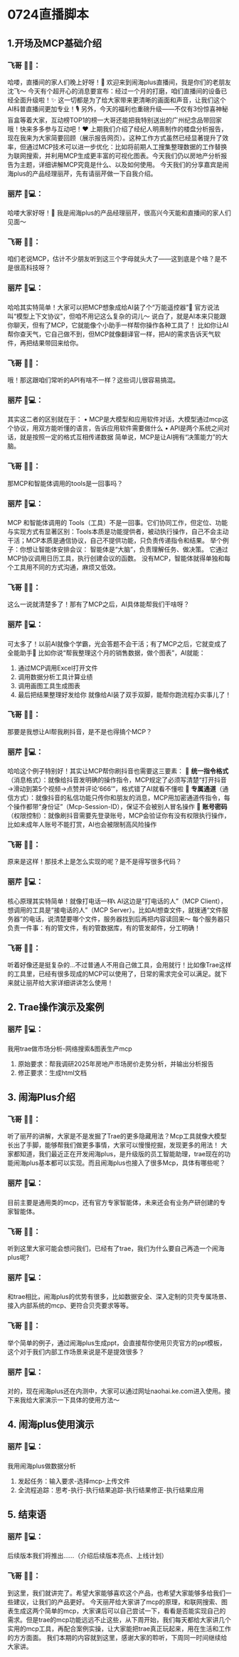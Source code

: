 # 0724直播脚本

## 1.开场及MCP基础介绍

### 飞哥 👨💼：
哈喽，直播间的家人们晚上好呀！👋 欢迎来到闹海plus直播间，我是你们的老朋友沈飞～ 今天有个超开心的消息要宣布：经过一个月的打磨，咱们直播间的设备已经全面升级啦！✨ 这一切都是为了给大家带来更清晰的画面和声音，让我们这个AI科普直播间更加专业！🎙️ 另外，今天的福利也重磅升级——不仅有3份惊喜神秘盲盒等着大家，互动榜TOP1的榜一大哥还能把我特别送出的广州纪念品带回家哦！快来多多参与互动吧！❤️
上期我们介绍了经纪人明熹制作的楼盘分析报告，现在我来为大家简要回顾（展示报告网页）。这种工作方式虽然已经显著提升了效率，但通过MCP技术可以进一步优化：比如将前期人工搜集整理数据的工作替换为联网搜索，并利用MCP生成更丰富的可视化图表。今天我们仍以房地产分析报告为主题，详细讲解MCP究竟是什么、以及如何使用。
今天我们的分享嘉宾是闹海plus的产品经理丽芹，先有请丽芹做一下自我介绍。

### 丽芹 👩💻：
哈喽大家好呀！👋 我是闹海plus的产品经理丽芹，很高兴今天能和直播间的家人们见面～ 

### 飞哥 👨💼：
咱们老说MCP，估计不少朋友听到这三个字母就头大了——这到底是个啥？是不是很高科技呀？

### 丽芹 👩💻：
哈哈其实特简单！大家可以把MCP想象成给AI装了个“万能遥控器”📱
官方说法叫“模型上下文协议”，但咱不用记这么复杂的词儿～ 说白了，就是AI本来只能跟你聊天，但有了MCP，它就能像个小助手一样帮你操作各种工具了！
比如你让AI帮你查天气，它自己做不到，但MCP就像翻译官一样，把AI的需求告诉天气软件，再把结果带回来给你。

### 飞哥 👨💼：
哦！那这跟咱们常听的API有啥不一样？这些词儿很容易搞混。

### 丽芹 👩💻：
其实这二者的区别就在于：
• MCP是大模型和应用软件对话，大模型通过mcp这个协议，用双方能听懂的语言，告诉应用软件需要做什么
• API是两个系统之间对话，就是按照一定的格式互相传递数据
简单说，MCP是让AI拥有“决策能力”的大脑。

### 飞哥 👨💼：
那MCP和智能体调用的tools是一回事吗？

### 丽芹 👩💻：
​​MCP 和智能体调用的 Tools（工具）不是一回事​​。它们协同工作，但定位、功能与实现方式有显著区别：Tools本质是功能提供者​​，被动执行操作，自己不会主动干活；​​MCP本质是通信协议​​，自己不提供功能，只负责传递指令和结果。
举个例子：你想让​​智能体安排会议：
智能体是“大脑”，负责理解任务、做决策。
它通过​​MCP​​协议调用日历工具​​，执行创建会议的函数。
没有MCP，智能体就得单独和每个工具用不同的方式沟通，麻烦又低效。

### 飞哥 👨💼：
这么一说就清楚多了！那有了MCP之后，AI具体能帮我们干啥呀？

### 丽芹 👩💻：
可太多了！以前AI就像个学霸，光会答题不会干活；有了MCP之后，它就变成了全能助手💪
比如你说“帮我整理这个月的销售数据，做个图表”，AI就能：
1. 通过MCP调用Excel打开文件
2. 调用数据分析工具计算业绩
3. 调用画图工具生成图表
4. 最后把结果整理好发给你
就像给AI装了双手双脚，能帮你跑流程办实事儿了！

### 飞哥 👨💼：
那要是我想让AI帮我刷抖音，是不是也得搞个MCP？

### 丽芹 👩💻：
哈哈这个例子特别好！其实让MCP帮你刷抖音也需要这三要素：
📝 **统一指令格式**（消息格式）：就像给抖音发明确的操作指令，MCP规定了必须写清楚“打开抖音→滑动到第5个视频→点赞并评论‘666’”，格式错了AI就看不懂啦
🚚 **专属通道**（通信方式）：就像抖音的私信功能只传你和朋友的消息，MCP用加密通道传指令，每个操作都带“身份证”（Mcp-Session-ID），保证不会被别人冒名操作
🔑 **账号密码**（权限控制）：就像刷抖音需要先登录账号，MCP会验证你有没有权限执行操作，比如未成年人账号不能打赏，AI也会被限制高风险操作

### 飞哥 👨💼：
原来是这样！那技术上是怎么实现的呢？是不是得写很多代码？

### 丽芹 👩💻：
核心原理其实特简单！就像打电话一样📞
AI这边是“打电话的人”（MCP Client），想调用的工具是“接电话的人”（MCP Server）。比如AI想查文件，就拨通“文件服务器”的电话，说清楚要哪个文件，服务器找到后再把内容读回来～
每个服务器只负责一件事：有的管文件，有的管数据库，有的管发邮件，分工明确！

### 飞哥 👨💼：
听着好像还是挺复杂的...不过普通人不用自己做工具，会用就行！比如像Trae这样的工具里，已经有很多现成的MCP可以使用了，日常的需求完全可以满足。就下来就让丽芹给大家详细讲讲怎么使用！

## 2. Trae操作演示及案例

### 丽芹 👩💻：
我用trae做市场分析-网络搜索&图表生产mcp
1. 原始要求：帮我调研2025年房地产市场房价走势分析，并输出分析报告
2. 修正要求：生成html文档

## 3. 闹海Plus介绍
### 飞哥 👨💼：
听了丽芹的讲解，大家是不是发掘了Trae的更多隐藏用法？Mcp工具就像大模型长出了手脚，能够帮我们做更多事情，大家可以慢慢挖掘，发现更多的用法！
大家都知道，我们最近正在开发闹海plus，是升级版的员工智能助理，trae现在的功能闹海plus基本都可以实现。而且闹海plus也接入了很多Mcp，具体有哪些呢？

### 丽芹 👩💻：
目前主要是通用类的mcp，还有官方专家智能体，未来还会有业务产研创建的专家智能体。

### 飞哥 👨💼：
听到这里大家可能会想问我们，已经有了trae，我们为什么要自己再造一个闹海plus呢?

### 丽芹 👩💻：
和trae相比，闹海plus的优势有很多，比如数据安全、深入定制的贝壳专属场景、接入内部系统的mcp、更符合贝壳要求等等。

### 飞哥 👨💼：
举个简单的例子，通过闹海plus生成ppt，会直接帮你使用贝壳官方的ppt模板，这个对于我们内部工作场景来说是不是提效很多？

### 丽芹 👩💻：
对的，现在闹海plus还在内测中，大家可以通过网址naohai.ke.com进入使用。接下来我给大家演示一下具体的使用方法～

## 4. 闹海plus使用演示

### 丽芹 👩💻：
我用闹海plus做数据分析
1. 发起任务：输入要求-选择mcp-上传文件
2. 全流程追踪：思考-执行-执行结果追踪-执行结果修正-执行结果应用

## 5. 结束语

### 丽芹 👩💻：
后续版本我们将推出……（介绍后续版本亮点、上线计划）

### 飞哥 👨💼：
到这里，我们就讲完了。希望大家能够喜欢这个产品，也希望大家能够多给我们一些建议，让我们的产品更好。
今天丽芹给大家讲了mcp的原理，和联网搜索、图表生成这两个简单的mcp，大家课后可以自己尝试一下，看看是否能实现自己的需求。但是trae的mcp功能远远不止这些，从下周开始，我们每天都给大家讲几个实用的mcp工具，再配合案例实操，让大家能把trae真正玩起来，用在生活和工作的方方面面。
我们本期的内容就到这里，感谢大家的聆听，下周同一时间继续给大家讲。
